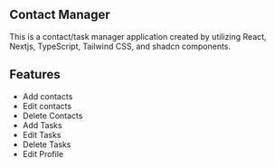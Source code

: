 ## Contact Manager
This is a contact/task manager application created by utilizing React, Nextjs, TypeScript, Tailwind CSS, and shadcn components.

## Features
- Add contacts
- Edit contacts
- Delete Contacts
- Add Tasks
- Edit Tasks
- Delete Tasks
- Edit Profile
